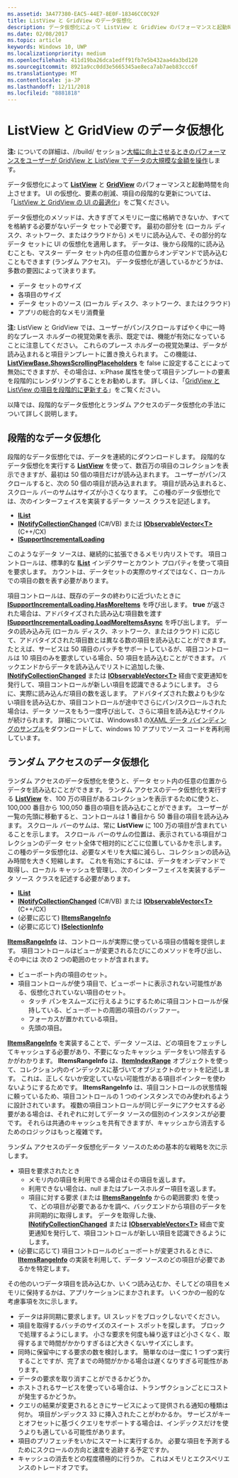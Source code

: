 ```yaml
---
ms.assetid: 3A477380-EAC5-44E7-8E0F-18346CC0C92F
title: ListView と GridView のデータ仮想化
description: データ仮想化によって ListView と GridView のパフォーマンスと起動時間を向上させます。
ms.date: 02/08/2017
ms.topic: article
keywords: Windows 10, UWP
ms.localizationpriority: medium
ms.openlocfilehash: 411d19ba26dca1edff91fb7e5b432aa4da3bd120
ms.sourcegitcommit: 8921a9cc0dd3e5665345ae8eca7ab7aeb83ccc6f
ms.translationtype: MT
ms.contentlocale: ja-JP
ms.lasthandoff: 12/11/2018
ms.locfileid: "8881818"
---
```

# <a name="listview-and-gridview-data-virtualization"></a>ListView と GridView のデータ仮想化


**注:** についての詳細は、//build/ セッション[大幅に向上させるときのパフォーマンスをユーザーが GridView と ListView でデータの大規模な金額を操作](https://channel9.msdn.com/Events/Build/2013/3-158)します。

データ仮想化によって [**ListView**](https://msdn.microsoft.com/library/windows/apps/BR242878) と [**GridView**](https://msdn.microsoft.com/library/windows/apps/BR242705) のパフォーマンスと起動時間を向上させます。 UI の仮想化、要素の削減、項目の段階的な更新については、「[ListView と GridView の UI の最適化](optimize-gridview-and-listview.md)」をご覧ください。

データ仮想化のメソッドは、大きすぎてメモリに一度に格納できないか、すべてを格納する必要がないデータ セットで必要です。 最初の部分を (ローカル ディスク、ネットワーク、またはクラウドから) メモリに読み込んで、その部分的なデータ セットに UI の仮想化を適用します。 データは、後から段階的に読み込むことも、マスター データ セット内の任意の位置からオンデマンドで読み込むこともできます (ランダム アクセス)。 データ仮想化が適しているかどうかは、多数の要因によって決まります。

-   データ セットのサイズ
-   各項目のサイズ
-   データ セットのソース (ローカル ディスク、ネットワーク、またはクラウド)
-   アプリの総合的なメモリ消費量

**注:** ListView と GridView では、ユーザーがパン/スクロールすばやく中に一時的なプレース ホルダーの視覚効果を表示、既定では、機能が有効になっていることに注意してください。 これらのプレース ホルダーの視覚効果は、データが読み込まれると項目テンプレートに置き換えられます。 この機能は、[**ListViewBase.ShowsScrollingPlaceholders**](https://msdn.microsoft.com/library/windows/apps/windows.ui.xaml.controls.listviewbase.showsscrollingplaceholders) を false に設定することによって無効にできますが、その場合は、x:Phase 属性を使って項目テンプレートの要素を段階的にレンダリングすることをお勧めします。 詳しくは、「[GridView と ListView の項目を段階的に更新する](optimize-gridview-and-listview.md#update-items-incrementally)」をご覧ください。

以降では、段階的なデータ仮想化とランダム アクセスのデータ仮想化の手法について詳しく説明します。

## <a name="incremental-data-virtualization"></a>段階的なデータ仮想化

段階的なデータ仮想化では、データを連続的にダウンロードします。 段階的なデータ仮想化を実行する [**ListView**](https://msdn.microsoft.com/library/windows/apps/BR242878) を使って、数百万の項目のコレクションを表示できますが、最初は 50 個の項目だけが読み込まれます。 ユーザーがパン/スクロールすると、次の 50 個の項目が読み込まれます。 項目が読み込まれると、スクロール バーのサムはサイズが小さくなります。 この種のデータ仮想化では、次のインターフェイスを実装するデータ ソース クラスを記述します。

-   [**IList**](https://msdn.microsoft.com/library/windows/apps/xaml/system.collections.ilist.aspx)
-   [**INotifyCollectionChanged**](https://msdn.microsoft.com/library/windows/apps/xaml/system.collections.specialized.inotifycollectionchanged.aspx) (C#/VB) または [**IObservableVector&lt;T&gt;**](https://msdn.microsoft.com/library/windows/apps/BR226052) (C++/CX)
-   [**ISupportIncrementalLoading**](https://msdn.microsoft.com/library/windows/apps/Hh701916)

このようなデータ ソースは、継続的に拡張できるメモリ内リストです。 項目コントロールは、標準的な [**IList**](https://msdn.microsoft.com/library/windows/apps/xaml/system.collections.ilist.aspx) インデクサーとカウント プロパティを使って項目を要求します。 カウントは、データセットの実際のサイズではなく、ローカルでの項目の数を表す必要があります。

項目コントロールは、既存のデータの終わりに近づいたときに [**ISupportIncrementalLoading.HasMoreItems**](https://msdn.microsoft.com/library/windows/apps/windows.ui.xaml.data.isupportincrementalloading.hasmoreitems) を呼び出します。 **true** が返された場合は、アドバタイズされた読み込む項目数を渡す [**ISupportIncrementalLoading.LoadMoreItemsAsync**](https://msdn.microsoft.com/library/windows/apps/windows.ui.xaml.data.isupportincrementalloading.loadmoreitemsasync) を呼び出します。 データの読み込み元 (ローカル ディスク、ネットワーク、またはクラウド) に応じて、アドバタイズされた項目数とは異なる数の項目を読み込むことができます。 たとえば、サービスは 50 項目のバッチをサポートしているが、項目コントロールは 10 項目のみを要求している場合、50 項目を読み込むことができます。 バックエンドからデータを読み込んでリストに追加した後、[**INotifyCollectionChanged**](https://msdn.microsoft.com/library/windows/apps/xaml/system.collections.specialized.inotifycollectionchanged.aspx) または [**IObservableVector&lt;T&gt;**](https://msdn.microsoft.com/library/windows/apps/BR226052) 経由で変更通知を発行して、項目コントロールが新しい項目を認識できるようにします。 さらに、実際に読み込んだ項目の数を返します。 アドバタイズされた数よりも少ない項目を読み込むか、項目コントロールが途中でさらにパン/スクロールされた場合は、データ ソースをもう一度呼び出して、さらに項目を読み込むサイクルが続けられます。 詳細については、Windows8.1 の[XAML データ バインディングのサンプル](https://code.msdn.microsoft.com/windowsapps/Data-Binding-7b1d67b5)をダウンロードして、windows 10 アプリでソース コードを再利用しています。

## <a name="random-access-data-virtualization"></a>ランダム アクセスのデータ仮想化

ランダム アクセスのデータ仮想化を使うと、データ セット内の任意の位置からデータを読み込むことができます。 ランダム アクセスのデータ仮想化を実行する [**ListView**](https://msdn.microsoft.com/library/windows/apps/BR242878) を、100 万の項目があるコレクションを表示するために使うと、100,000 番目から 100,050 番目の項目を読み込むことができます。 ユーザーが一覧の先頭に移動すると、コントロールは 1 番目から 50 番目の項目を読み込みます。 スクロール バーのサムは、常に **ListView** に 100 万の項目が含まれていることを示します。 スクロール バーのサムの位置は、表示されている項目がコレクションのデータ セット全体で相対的にどこに位置しているかを示します。 この種のデータ仮想化は、必要なメモリを大幅に減らし、コレクションの読み込み時間を大きく短縮します。 これを有効にするには、データをオンデマンドで取得し、ローカル キャッシュを管理し、次のインターフェイスを実装するデータ ソース クラスを記述する必要があります。

-   [**IList**](https://msdn.microsoft.com/library/windows/apps/xaml/system.collections.ilist.aspx)
-   [**INotifyCollectionChanged**](https://msdn.microsoft.com/library/windows/apps/xaml/system.collections.specialized.inotifycollectionchanged.aspx) (C#/VB) または [**IObservableVector&lt;T&gt;**](https://msdn.microsoft.com/library/windows/apps/BR226052) (C++/CX)
-   (必要に応じて) [**IItemsRangeInfo**](https://msdn.microsoft.com/library/windows/apps/Dn877070)
-   (必要に応じて) [**ISelectionInfo**](https://msdn.microsoft.com/library/windows/apps/Dn877074)

[**IItemsRangeInfo**](https://msdn.microsoft.com/library/windows/apps/Dn877070) は、コントロールが実際に使っている項目の情報を提供します。 項目コントロールはビューが変更されるたびにこのメソッドを呼び出し、その中には 次の 2 つの範囲のセットが含まれます。

-   ビューポート内の項目のセット。
-   項目コントロールが使う項目で、ビューポートに表示されない可能性がある、仮想化されていない項目のセット。
    -   タッチ パンをスムーズに行えるようにするために項目コントロールが保持している、ビューポートの周囲の項目のバッファー。
    -   フォーカスが置かれている項目。
    -   先頭の項目。

[**IItemsRangeInfo**](https://msdn.microsoft.com/library/windows/apps/Dn877070) を実装することで、データ ソースは、どの項目をフェッチしてキャッシュする必要があり、不要になったキャッシュ データをいつ除去するかがわかります。 **IItemsRangeInfo** は、[**ItemIndexRange**](https://msdn.microsoft.com/library/windows/apps/Dn877081) オブジェクトを使って、コレクション内のインデックスに基づいてオブジェクトのセットを記述します。 これは、正しくないか安定していない可能性がある項目ポインターを使わないようにするためです。 **IItemsRangeInfo** は、項目コントロールの状態情報に頼っているため、項目コントロールの 1 つのインスタンスでのみ使われるように設計されています。 複数の項目コントロールが同じデータにアクセスする必要がある場合は、それぞれに対してデータ ソースの個別のインスタンスが必要です。 それらは共通のキャッシュを共有できますが、キャッシュから消去するためのロジックはもっと複雑です。

ランダム アクセスのデータ仮想化データ ソースのための基本的な戦略を次に示します。

-   項目を要求されたとき
    -   メモリ内の項目を利用できる場合はその項目を返します。
    -   利用できない場合は、null またはプレースホルダー項目を返します。
    -   項目に対する要求 (または [**IItemsRangeInfo**](https://msdn.microsoft.com/library/windows/apps/Dn877070) からの範囲要求) を使って、どの項目が必要であるかを調べ、バックエンドから項目のデータを非同期的に取得します。 データを取得した後、[**INotifyCollectionChanged**](https://msdn.microsoft.com/library/windows/apps/xaml/system.collections.specialized.inotifycollectionchanged.aspx) または [**IObservableVector&lt;T&gt;**](https://msdn.microsoft.com/library/windows/apps/BR226052) 経由で変更通知を発行して、項目コントロールが新しい項目を認識できるようにします。
-   (必要に応じて) 項目コントロールのビューポートが変更されるときに、[**IItemsRangeInfo**](https://msdn.microsoft.com/library/windows/apps/Dn877070) の実装を利用して、データ ソースのどの項目が必要であるかを特定します。

その他のいつデータ項目を読み込むか、いくつ読み込むか、そしてどの項目をメモリに保持するかは、アプリケーションにまかされます。 いくつかの一般的な考慮事項を次に示します。

-   データは非同期に要求します。UI スレッドをブロックしないでください。
-   項目を取得するバッチのサイズのスイート スポットを探します。 ブロックで処理するようにします。 小さな要求を何度も繰り返すほど小さくなく、取得するまで時間がかかりすぎるほど大きくないサイズにします。
-   同時に保留中にする要求の数を検討します。 簡単なのは一度に 1 つずつ実行することですが、完了までの時間がかかる場合は遅くなりすぎる可能性があります。
-   データの要求を取り消すことができるかどうか。
-   ホストされるサービスを使っている場合は、トランザクションごとにコストが発生するかどうか。
-   クエリの結果が変更されるときにサービスによって提供される通知の種類は何か。 項目がンデックス 33 に挿入されたことがわかるか。 サービスがキーとオフセットに基づくクエリをサポートする場合は、インデックスだけを使うよりも適している可能性があります。
-   項目のプリフェッチをいかにスマートに実行するか。 必要な項目を予測するためにスクロールの方向と速度を追跡する予定ですか。
-   キャッシュの消去をどの程度積極的に行うか。 これはメモリとエクスペリエンスのトレードオフです。




